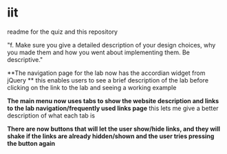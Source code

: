 # iit
readme for the quiz and this repository

"f.	Make sure you give a detailed description of your design choices, why you made them and how you went about implementing them.  Be descriptive."

**The navigation page for the lab now has the accordian widget from jQuery **
	this enables users to see a brief description of the lab before clicking on the link to the lab and seeing a working example

**The main menu now uses tabs to show the website description and links to the lab navigation/frequently used links page**
	this lets me give a better description of what each tab is

**There are now buttons that will let the user show/hide links, and they will shake if the links are already hidden/shown and the user tries pressing the button again**
